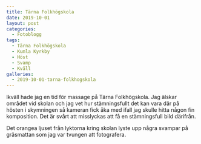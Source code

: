```yaml
---
title: Tärna Folkhögskola
date: 2019-10-01
layout: post
categories:
  - Fotoblogg
tags:
  - Tärna Folkhögskola
  - Kumla Kyrkby
  - Höst
  - Svamp
  - Kväll
galleries:
  - 2019-10-01-tarna-folkhogskola
---
```


Ikväll hade jag en tid för massage på Tärna Folkhögskola. Jag älskar området vid skolan och jag vet hur stämningsfullt det kan vara där på hösten i skymningen så kameran fick åka med ifall jag skulle hitta någon fin komposition. Det är svårt att misslyckas att få en stämningsfull bild därifrån.

Det orangea ljuset från lyktorna kring skolan lyste upp några svampar på gräsmattan som jag var tvungen att fotografera.
